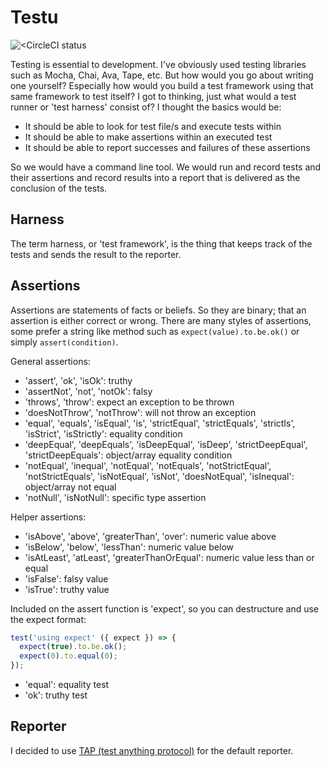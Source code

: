 # Testu

![<CircleCI status](https://circleci.com/gh/roppa/testu/tree/master.svg?style=shield&circle-token=521075127823b75a66b205e0faceb138384c430d)

Testing is essential to development. I've obviously used testing libraries such as Mocha, Chai, Ava, Tape, etc. But how would you go about writing one yourself? Especially how would you build a test framework using that same framework to test itself? I got to thinking, just what would a test runner or 'test harness' consist of? I thought the basics would be:

- It should be able to look for test file/s and execute tests within
- It should be able to make assertions within an executed test
- It should be able to report successes and failures of these assertions

So we would have a command line tool. We would run and record tests and their assertions and record results into a report that is delivered as the conclusion of the tests.

## Harness

The term harness, or 'test framework', is the thing that keeps track of the tests and sends the result to the reporter.

## Assertions

Assertions are statements of facts or beliefs. So they are binary; that an assertion is either correct or wrong. There are many styles of assertions, some prefer a string like method such as `expect(value).to.be.ok()` or simply `assert(condition)`.

General assertions:

 - 'assert', 'ok', 'isOk': truthy
 - 'assertNot', 'not', 'notOk': falsy
 - 'throws', 'throw': expect an exception to be thrown
 - 'doesNotThrow', 'notThrow': will not throw an exception
 - 'equal', 'equals', 'isEqual', 'is', 'strictEqual', 'strictEquals', 'strictIs', 'isStrict', 'isStrictly': equality condition
 - 'deepEqual', 'deepEquals', 'isDeepEqual', 'isDeep', 'strictDeepEqual', 'strictDeepEquals': object/array equality condition
 - 'notEqual', 'inequal', 'notEqual', 'notEquals', 'notStrictEqual', 'notStrictEquals', 'isNotEqual', 'isNot', 'doesNotEqual', 'isInequal': object/array not equal
 - 'notNull', 'isNotNull': specific type assertion

Helper assertions:

 - 'isAbove', 'above', 'greaterThan', 'over': numeric value above
 - 'isBelow', 'below', 'lessThan': numeric value below
 - 'isAtLeast', 'atLeast', 'greaterThanOrEqual': numeric value less than or equal
 - 'isFalse': falsy value
 - 'isTrue': truthy value

Included on the assert function is 'expect', so you can destructure and use the expect format:

```javascript
test('using expect' ({ expect }) => {
  expect(true).to.be.ok();
  expect(0).to.equal(0);
});
```

 - 'equal': equality test
 - 'ok': truthy test

## Reporter

I decided to use [TAP (test anything protocol)](https://testanything.org/tap-specification.html) for the default reporter.
